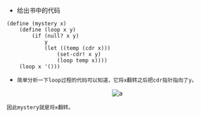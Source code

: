 - 给出书中的代码
```
(define (mystery x)
    (define (loop x y)
        (if (null? x y)
            y
            (let ((temp (cdr x)))
                (set-cdr! x y)
                (loop temp x))))
    (loop x '()))
```

- `简单分析一下loop过程的代码可以知道，它将x翻转之后把cdr指针指向了y。`
<p align="center">
  <img src="https://github.com/Perry961002/Learning-notes-of-SICP/blob/master/Chap3/exercise/exe3.14-loop/a.jpg" alt="a"/>
</p>

`因此mystery就是将x翻转。`